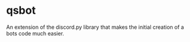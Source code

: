 # qsbot

An extension of the discord.py library that makes the initial creation of a bots code much easier.

